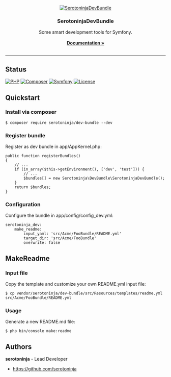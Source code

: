 <p align="center"><a href="https://github.com/serotoninja/dev-bundle" target="_blank"><img src="https://img.shields.io/badge/serotoninja/dev--bundle-0.0.2-322d2d.svg?&style=for-the-badge" alt="SerotoninjaDevBundle"></a></p><h3 align="center">SerotoninjaDevBundle</h3><p align="center">Some smart development tools for Symfony.<br/><br/><a href="doc/" target="_blank"><strong>Documentation »</strong></a><br/><br/></p><hr>

## Status

[![PHP](https://img.shields.io/badge/PHP-7.1.3-8892BF.svg?style=flat-square)](https://php.net/)
[![Composer](https://img.shields.io/badge/Composer-1.6.3-4444ff.svg?style=flat-square)](https://getcompser.com/)
[![Symfony](https://img.shields.io/badge/Symfony-3.4-222222.svg?style=flat-square)](https://www.symfony.com/)
[![License](https://img.shields.io/badge/License-MIT-1284bf.svg?style=flat-square)](LICENSE)

## Quickstart

### Install via composer

```$ composer require serotoninja/dev-bundle --dev```
### Register bundle

Register as dev bundle in app/AppKernel.php:

```
public function registerBundles()
{
    // ...
    if (in_array($this->getEnvironment(), ['dev', 'test'])) {
        // ...
        $bundles[] = new Serotoninja\DevBundle\SerotoninjaDevBundle();
    }
    return $bundles;
}
```
### Configuration

Configure the bundle in app/config/config_dev.yml:

```
serotoninja_dev:
    make_readme:
        input_yaml: 'src/Acme/FooBundle/README.yml'
        target_dir: 'src/Acme/FooBundle'
        overwrite: false
```

## MakeReadme

### Input file

Copy the template and customize your own README.yml input file:

```$ cp vendor/serotoninja/dev-bundle/src/Resources/templates/readme.yml src/Acme/FooBundle/README.yml```
### Usage

Generate a new README.md file:

```$ php bin/console make:readme```

## Authors

**serotoninja** - Lead Developer
- <https://github.com/serotoninja>

